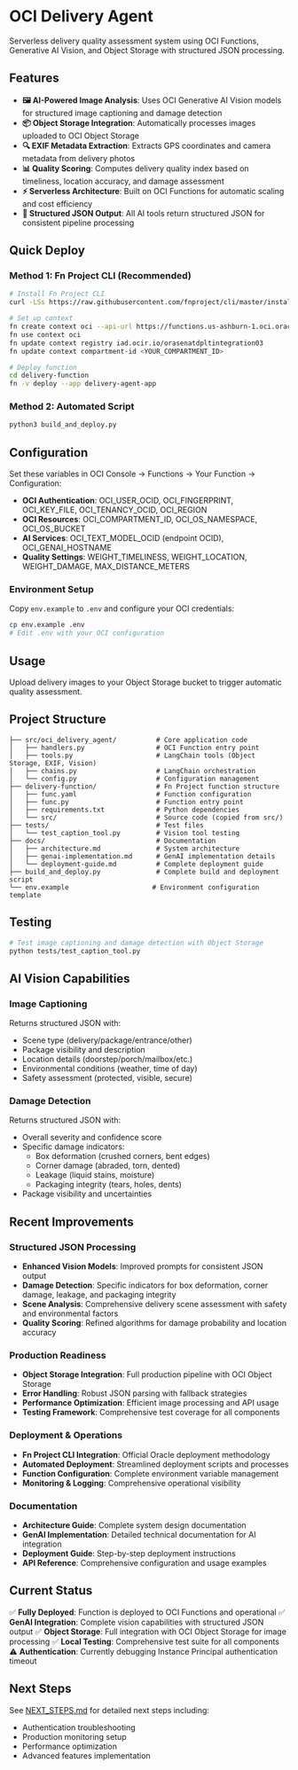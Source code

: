# OCI Delivery Agent

Serverless delivery quality assessment system using OCI Functions, Generative AI Vision, and Object Storage with structured JSON processing.

## Features

- **🖼️ AI-Powered Image Analysis**: Uses OCI Generative AI Vision models for structured image captioning and damage detection
- **📦 Object Storage Integration**: Automatically processes images uploaded to OCI Object Storage
- **🔍 EXIF Metadata Extraction**: Extracts GPS coordinates and camera metadata from delivery photos
- **📊 Quality Scoring**: Computes delivery quality index based on timeliness, location accuracy, and damage assessment
- **⚡ Serverless Architecture**: Built on OCI Functions for automatic scaling and cost efficiency
- **🎯 Structured JSON Output**: All AI tools return structured JSON for consistent pipeline processing

## Quick Deploy

### Method 1: Fn Project CLI (Recommended)
```bash
# Install Fn Project CLI
curl -LSs https://raw.githubusercontent.com/fnproject/cli/master/install | sh

# Set up context
fn create context oci --api-url https://functions.us-ashburn-1.oci.oraclecloud.com
fn use context oci
fn update context registry iad.ocir.io/orasenatdpltintegration03
fn update context compartment-id <YOUR_COMPARTMENT_ID>

# Deploy function
cd delivery-function
fn -v deploy --app delivery-agent-app
```

### Method 2: Automated Script
```bash
python3 build_and_deploy.py
```

## Configuration

Set these variables in OCI Console → Functions → Your Function → Configuration:

- **OCI Authentication**: OCI_USER_OCID, OCI_FINGERPRINT, OCI_KEY_FILE, OCI_TENANCY_OCID, OCI_REGION
- **OCI Resources**: OCI_COMPARTMENT_ID, OCI_OS_NAMESPACE, OCI_OS_BUCKET
- **AI Services**: OCI_TEXT_MODEL_OCID (endpoint OCID), OCI_GENAI_HOSTNAME
- **Quality Settings**: WEIGHT_TIMELINESS, WEIGHT_LOCATION, WEIGHT_DAMAGE, MAX_DISTANCE_METERS

### Environment Setup

Copy `env.example` to `.env` and configure your OCI credentials:

```bash
cp env.example .env
# Edit .env with your OCI configuration
```

## Usage

Upload delivery images to your Object Storage bucket to trigger automatic quality assessment.

## Project Structure

```
├── src/oci_delivery_agent/          # Core application code
│   ├── handlers.py                  # OCI Function entry point
│   ├── tools.py                     # LangChain tools (Object Storage, EXIF, Vision)
│   ├── chains.py                    # LangChain orchestration
│   └── config.py                    # Configuration management
├── delivery-function/               # Fn Project function structure
│   ├── func.yaml                    # Function configuration
│   ├── func.py                      # Function entry point
│   ├── requirements.txt             # Python dependencies
│   └── src/                         # Source code (copied from src/)
├── tests/                           # Test files
│   └── test_caption_tool.py         # Vision tool testing
├── docs/                            # Documentation
│   ├── architecture.md              # System architecture
│   ├── genai-implementation.md      # GenAI implementation details
│   └── deployment-guide.md          # Complete deployment guide
├── build_and_deploy.py              # Complete build and deployment script
└── env.example                     # Environment configuration template
```

## Testing

```bash
# Test image captioning and damage detection with Object Storage
python tests/test_caption_tool.py
```

## AI Vision Capabilities

### Image Captioning
Returns structured JSON with:
- Scene type (delivery/package/entrance/other)
- Package visibility and description
- Location details (doorstep/porch/mailbox/etc.)
- Environmental conditions (weather, time of day)
- Safety assessment (protected, visible, secure)

### Damage Detection
Returns structured JSON with:
- Overall severity and confidence score
- Specific damage indicators:
  - Box deformation (crushed corners, bent edges)
  - Corner damage (abraded, torn, dented)
  - Leakage (liquid stains, moisture)
  - Packaging integrity (tears, holes, dents)
- Package visibility and uncertainties

## Recent Improvements

### Structured JSON Processing
- **Enhanced Vision Models**: Improved prompts for consistent JSON output
- **Damage Detection**: Specific indicators for box deformation, corner damage, leakage, and packaging integrity
- **Scene Analysis**: Comprehensive delivery scene assessment with safety and environmental factors
- **Quality Scoring**: Refined algorithms for damage probability and location accuracy

### Production Readiness
- **Object Storage Integration**: Full production pipeline with OCI Object Storage
- **Error Handling**: Robust JSON parsing with fallback strategies
- **Performance Optimization**: Efficient image processing and API usage
- **Testing Framework**: Comprehensive test coverage for all components

### Deployment & Operations
- **Fn Project CLI Integration**: Official Oracle deployment methodology
- **Automated Deployment**: Streamlined deployment scripts and processes
- **Function Configuration**: Complete environment variable management
- **Monitoring & Logging**: Comprehensive operational visibility

### Documentation
- **Architecture Guide**: Complete system design documentation
- **GenAI Implementation**: Detailed technical documentation for AI integration
- **Deployment Guide**: Step-by-step deployment instructions
- **API Reference**: Comprehensive configuration and usage examples

## Current Status

✅ **Fully Deployed**: Function is deployed to OCI Functions and operational
✅ **GenAI Integration**: Complete vision capabilities with structured JSON output
✅ **Object Storage**: Full integration with OCI Object Storage for image processing
✅ **Local Testing**: Comprehensive test suite for all components
⚠️ **Authentication**: Currently debugging Instance Principal authentication timeout

## Next Steps

See [NEXT_STEPS.md](docs/NEXT_STEPS.md) for detailed next steps including:
- Authentication troubleshooting
- Production monitoring setup
- Performance optimization
- Advanced features implementation